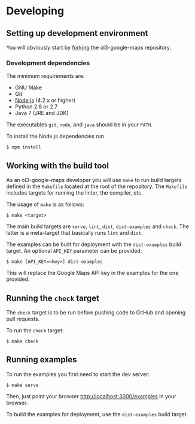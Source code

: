 # Developing

## Setting up development environment

You will obviously start by
[forking](https://github.com/mapgears/ol3-google-maps/fork) the
ol3-google-maps repository.


### Development dependencies

The minimum requirements are:

* GNU Make
* Git
* [Node.js](http://nodejs.org/) (4.2.x or higher)
* Python 2.6 or 2.7
* Java 7 (JRE and JDK)

The executables `git`, `node`, and `java` should be in your `PATH`.

To install the Node.js dependencies run

    $ npm install


## Working with the build tool

As an ol3-google-maps developer you will use `make` to run build targets
defined in the `Makefile` located at the root of the repository.
The `Makefile` includes targets for running the linter, the compiler, etc.

The usage of `make` is as follows:

    $ make <target>

The main build targets are `serve`, `lint`, `dist`, `dist-examples` and
`check`. The latter is a meta-target that basically runs `lint` and `dist`.

The examples can be built for deployment with the `dist-examples` build target.
An optional `API_KEY` parameter can be provided:

    $ make [API_KEY=<key>] dist-examples

This will replace the Google Maps API key in the examples for the one provided.


## Running the `check` target

The `check` target is to be run before pushing code to GitHub and opening pull
requests.

To run the `check` target:

    $ make check


## Running examples

To run the examples you first need to start the dev server:

    $ make serve

Then, just point your browser <http://localhost:3000/examples> in your browser.

To build the examples for deployment, use the `dist-examples` build target.

